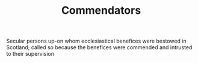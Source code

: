 ---
title: Commendators
letter: C
permalink: "/definitions/bld-commendators.html"
body: Secular persons up-on whom ecclesiastical benefices were bestowed in Scotland;
  called so because the benefices were commended and intrusted to their supervision
published_at: '2018-07-07'
source: Black's Law Dictionary 2nd Ed (1910)
layout: post
---